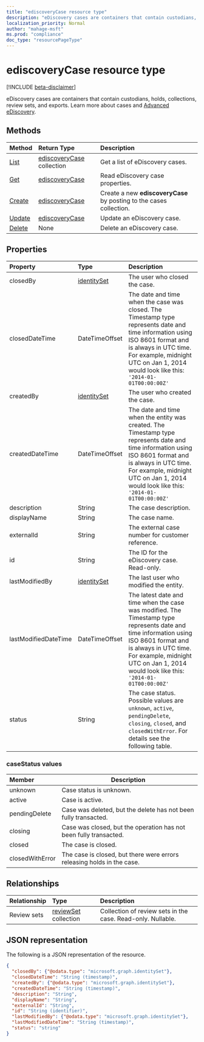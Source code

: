 ```yaml
---
title: "ediscoveryCase resource type"
description: "eDiscovery cases are containers that contain custodians, holds, collections, review sets, and exports."
localization_priority: Normal
author: "mahage-msft"
ms.prod: "compliance"
doc_type: "resourcePageType"
---
```


# ediscoveryCase resource type

[!INCLUDE [beta-disclaimer](../../includes/beta-disclaimer.md)]

eDiscovery cases are containers that contain custodians, holds, collections, review sets, and exports.  Learn more about cases and [Advanced eDiscovery](https://docs.microsoft.com/microsoft-365/compliance/overview-ediscovery-20).

## Methods

| Method       | Return Type | Description |
|:-------------|:------------|:------------|
| [List](../api/ediscoverycase-list.md) | [ediscoveryCase](ediscoverycase.md) collection | Get a list of eDiscovery cases.|
| [Get](../api/ediscoverycase-get.md) | [ediscoveryCase](ediscoverycase.md) | Read eDiscovery case properties. |
| [Create](../api/ediscoverycase-post.md) | [ediscoveryCase](ediscoverycase.md) | Create a new **ediscoveryCase** by posting to the cases collection. |
| [Update](../api/ediscoverycase-update.md) | [ediscoveryCase](ediscoverycase.md) | Update an eDiscovery case. |
| [Delete](../api/ediscoverycase-delete.md) | None | Delete an eDiscovery case. |

## Properties

| Property     | Type        | Description |
|:-------------|:------------|:------------|
|closedBy|[identitySet](https://docs.microsoft.com/graph/api/resources/identityset)|The user who closed the case.|
|closedDateTime|DateTimeOffset|The date and time when the case was closed. The Timestamp type represents date and time information using ISO 8601 format and is always in UTC time. For example, midnight UTC on Jan 1, 2014 would look like this: `'2014-01-01T00:00:00Z'`|
|createdBy|[identitySet](https://docs.microsoft.com/graph/api/resources/identityset)|The user who created the case.|
|createdDateTime|DateTimeOffset|The date and time when the entity was created. The Timestamp type represents date and time information using ISO 8601 format and is always in UTC time. For example, midnight UTC on Jan 1, 2014 would look like this: `'2014-01-01T00:00:00Z'`|
|description|String|The case description.|
|displayName|String|The case name.|
|externalId|String|The external case number for customer reference.|
|id|String| The ID for the eDiscovery case. Read-only. |
|lastModifiedBy|[identitySet](https://docs.microsoft.com/graph/api/resources/identityset)|The last user who modified the entity.|
|lastModifiedDateTime|DateTimeOffset| The latest date and time when the case was modified. The Timestamp type represents date and time information using ISO 8601 format and is always in UTC time. For example, midnight UTC on Jan 1, 2014 would look like this: `'2014-01-01T00:00:00Z'`|
|status|String| The case status. Possible values are `unknown`, `active`, `pendingDelete`, `closing`, `closed`, and `closedWithError`. For details see the following table.|

### caseStatus values

|Member|Description|
|:----|-----------|
| unknown | Case status is unknown. |
| active | Case is active. |
| pendingDelete | Case was deleted, but the delete has not been fully transacted. |
| closing | Case was closed, but the operation has not been fully transacted. |
| closed | The case is closed. |
| closedWithError | The case is closed, but there were errors releasing holds in the case. |

## Relationships

| Relationship | Type        | Description |
|:-------------|:------------|:------------|
|Review sets|[reviewSet](reviewset.md) collection| Collection of review sets in the case. Read-only. Nullable. |

## JSON representation

The following is a JSON representation of the resource.

<!-- {
  "blockType": "resource",
  "keyProperty":"id",
  "optionalProperties": [
 
  ],
  "@odata.type": "microsoft.graph.ediscoveryCase"
}-->

```json
{
  "closedBy": {"@odata.type": "microsoft.graph.identitySet"},
  "closedDateTime": "String (timestamp)",
  "createdBy": {"@odata.type": "microsoft.graph.identitySet"},
  "createdDateTime": "String (timestamp)",
  "description": "String",
  "displayName": "String",
  "externalId": "String",
  "id": "String (identifier)",
  "lastModifiedBy": {"@odata.type": "microsoft.graph.identitySet"},
  "lastModifiedDateTime": "String (timestamp)",
  "status": "string"
}
```

<!-- uuid: 16cd6b66-4b1a-43a1-adaf-3a886856ed98
2019-02-04 14:57:30 UTC -->
<!-- {
  "type": "#page.annotation",
  "description": "ediscoveryCase resource",
  "keywords": "",
  "section": "documentation",
  "tocPath": ""
}-->
